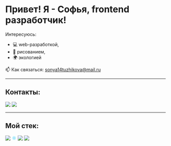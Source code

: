 # Привет! Я - Софья, frontend разработчик!

Интересуюсь:
+ :computer: web-разработкой, 
+ :art: рисованием,
+ :earth_africa: экологией

:mailbox: Как связаться: sonya14tuzhikova@mail.ru

***

## Контакты:

[<img src="https://cdn-icons-png.flaticon.com/512/1409/1409946.png" width=3%>](https://instagram.com/owl__secret?r=nametag)
[<img src="https://upload.wikimedia.org/wikipedia/commons/thumb/8/83/Telegram_2019_Logo.svg/1024px-Telegram_2019_Logo.svg.png" width=3%>](http://example.com/ "Необязательная подсказка")

***

## Мой стек:


[<img src="https://upload.wikimedia.org/wikipedia/commons/thumb/9/99/Unofficial_JavaScript_logo_2.svg/1200px-Unofficial_JavaScript_logo_2.svg.png" width=3%>]('')
[<img src="https://raw.githubusercontent.com/github/explore/80688e429a7d4ef2fca1e82350fe8e3517d3494d/topics/react/react.png" width=3%>]('')
[<img src="https://camo.githubusercontent.com/d3d1874579d4c426185cc3f0b5819d05cad0e3cb0d62ce2b182daea2abab84b3/68747470733a2f2f696d672e69636f6e73382e636f6d2f636f6c6f722f34382f3030303030302f72656475782e706e67" width=3%>]('')
[<img src="https://upload.wikimedia.org/wikipedia/commons/thumb/d/d9/Node.js_logo.svg/1280px-Node.js_logo.svg.png" width=3%>]('')
